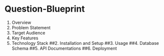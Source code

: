 # Question-Blueprint
1. Overview
  1. Problem Statement
  2. Target Audience
  3. Key Features
  4. Technology Stack
##2. Installation and Setup
##3. Usage
##4. Database Schema
##5. API Documentations
##6. Deployment 

